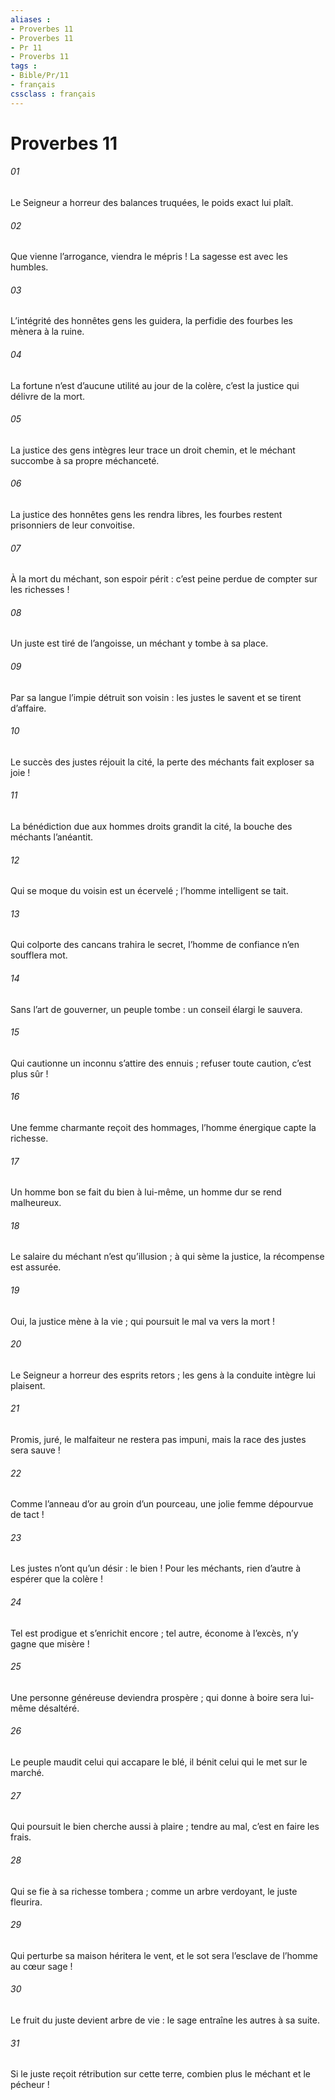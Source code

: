 ```yaml
---
aliases : 
- Proverbes 11
- Proverbes 11
- Pr 11
- Proverbs 11
tags : 
- Bible/Pr/11
- français
cssclass : français
---
```


# Proverbes 11

###### 01
Le Seigneur a horreur des balances truquées,
le poids exact lui plaît.
###### 02
Que vienne l’arrogance, viendra le mépris !
La sagesse est avec les humbles.
###### 03
L’intégrité des honnêtes gens les guidera,
la perfidie des fourbes les mènera à la ruine.
###### 04
La fortune n’est d’aucune utilité au jour de la colère,
c’est la justice qui délivre de la mort.
###### 05
La justice des gens intègres leur trace un droit chemin,
et le méchant succombe à sa propre méchanceté.
###### 06
La justice des honnêtes gens les rendra libres,
les fourbes restent prisonniers de leur convoitise.
###### 07
À la mort du méchant, son espoir périt :
c’est peine perdue de compter sur les richesses !
###### 08
Un juste est tiré de l’angoisse,
un méchant y tombe à sa place.
###### 09
Par sa langue l’impie détruit son voisin :
les justes le savent et se tirent d’affaire.
###### 10
Le succès des justes réjouit la cité,
la perte des méchants fait exploser sa joie !
###### 11
La bénédiction due aux hommes droits grandit la cité,
la bouche des méchants l’anéantit.
###### 12
Qui se moque du voisin est un écervelé ;
l’homme intelligent se tait.
###### 13
Qui colporte des cancans trahira le secret,
l’homme de confiance n’en soufflera mot.
###### 14
Sans l’art de gouverner, un peuple tombe :
un conseil élargi le sauvera.
###### 15
Qui cautionne un inconnu s’attire des ennuis ;
refuser toute caution, c’est plus sûr !
###### 16
Une femme charmante reçoit des hommages,
l’homme énergique capte la richesse.
###### 17
Un homme bon se fait du bien à lui-même,
un homme dur se rend malheureux.
###### 18
Le salaire du méchant n’est qu’illusion ;
à qui sème la justice, la récompense est assurée.
###### 19
Oui, la justice mène à la vie ;
qui poursuit le mal va vers la mort !
###### 20
Le Seigneur a horreur des esprits retors ;
les gens à la conduite intègre lui plaisent.
###### 21
Promis, juré, le malfaiteur ne restera pas impuni,
mais la race des justes sera sauve !
###### 22
Comme l’anneau d’or au groin d’un pourceau,
une jolie femme dépourvue de tact !
###### 23
Les justes n’ont qu’un désir : le bien !
Pour les méchants, rien d’autre à espérer que la colère !
###### 24
Tel est prodigue et s’enrichit encore ;
tel autre, économe à l’excès, n’y gagne que misère !
###### 25
Une personne généreuse deviendra prospère ;
qui donne à boire sera lui-même désaltéré.
###### 26
Le peuple maudit celui qui accapare le blé,
il bénit celui qui le met sur le marché.
###### 27
Qui poursuit le bien cherche aussi à plaire ;
tendre au mal, c’est en faire les frais.
###### 28
Qui se fie à sa richesse tombera ;
comme un arbre verdoyant, le juste fleurira.
###### 29
Qui perturbe sa maison héritera le vent,
et le sot sera l’esclave de l’homme au cœur sage !
###### 30
Le fruit du juste devient arbre de vie :
le sage entraîne les autres à sa suite.
###### 31
Si le juste reçoit rétribution sur cette terre,
combien plus le méchant et le pécheur !
